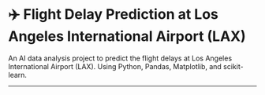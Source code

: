 # ✈️ Flight Delay Prediction at Los Angeles International Airport (LAX)

An AI data analysis project to predict the flight delays at Los Angeles International Airport (LAX).
Using Python, Pandas, Matplotlib, and scikit-learn.

---

